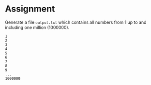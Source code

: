 # Assignment

Generate a file `output.txt` which contains
all numbers from 1 up to and including one million (1000000).

```text
1
2
3
4
5
6
7
8
9
...
1000000
```
